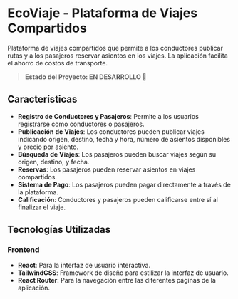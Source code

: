 # EcoViaje - Plataforma de Viajes Compartidos
Plataforma de viajes compartidos que permite a los conductores publicar rutas y a los pasajeros reservar asientos en los viajes. La aplicación facilita el ahorro de costos de transporte.

> **Estado del Proyecto: EN DESARROLLO 🚧**

## Características

- **Registro de Conductores y Pasajeros**: Permite a los usuarios registrarse como conductores o pasajeros.
- **Publicación de Viajes**: Los conductores pueden publicar viajes indicando origen, destino, fecha y hora, número de asientos disponibles y precio por asiento.
- **Búsqueda de Viajes**: Los pasajeros pueden buscar viajes según su origen, destino, y fecha.
- **Reservas**: Los pasajeros pueden reservar asientos en viajes compartidos.
- **Sistema de Pago**: Los pasajeros pueden pagar directamente a través de la plataforma.
- **Calificación**: Conductores y pasajeros pueden calificarse entre sí al finalizar el viaje.

## Tecnologías Utilizadas

### Frontend
- **React**: Para la interfaz de usuario interactiva.
- **TailwindCSS**: Framework de diseño para estilizar la interfaz de usuario.
- **React Router**: Para la navegación entre las diferentes páginas de la aplicación.

